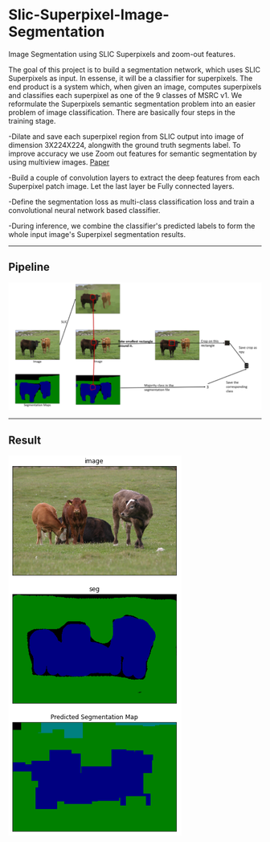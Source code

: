 # Slic-Superpixel-Image-Segmentation
Image Segmentation using SLIC Superpixels and zoom-out features.

The goal of this project is to build a segmentation network, which uses SLIC Superpixels as input. In essense, it will be a classifier for superpixels. The end product is a system which, when given an image, computes superpixels and classifies each superpixel as one of the 9 classes of MSRC v1.
We reformulate the Superpixels semantic segmentation problem into an easier problem of image classification. There are basically four steps in the training stage.

-Dilate and save each superpixel region from SLIC output into image of dimension 3X224X224, alongwith the ground truth segments label. To improve accuracy we use Zoom out features for semantic segmentation by using multiview images. [Paper](https://arxiv.org/pdf/1412.0774.pdf)

-Build a couple of convolution layers to extract the deep features from each Superpixel patch image. Let the last layer be Fully connected layers.

-Define the segmentation loss as multi-class classification loss and train a convolutional neural network based classifier.

-During inference, we combine the classifier's predicted labels to form the whole input image's Superpixel segmentation results.

---

## Pipeline

![pipeline](git_images/pipeline.PNG)

---

## Result

![result](git_images/1.PNG)
